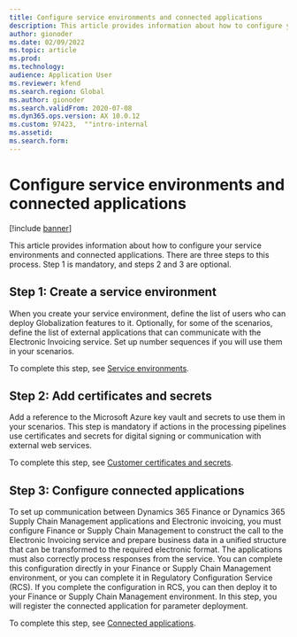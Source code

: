 ```yaml
---
title: Configure service environments and connected applications
description: This article provides information about how to configure your service environments and connected applications.
author: gionoder
ms.date: 02/09/2022
ms.topic: article
ms.prod: 
ms.technology: 
audience: Application User
ms.reviewer: kfend
ms.search.region: Global
ms.author: gionoder
ms.search.validFrom: 2020-07-08
ms.dyn365.ops.version: AX 10.0.12
ms.custom: 97423,  ""intro-internal
ms.assetid: 
ms.search.form: 
---
```


# Configure service environments and connected applications

[!include [banner](../includes/banner.md)]

This article provides information about how to configure your service environments and connected applications. There are three steps to this process. Step 1 is mandatory, and steps 2 and 3 are optional.

## Step 1: Create a service environment

When you create your service environment, define the list of users who can deploy Globalization features to it. Optionally, for some of the scenarios, define the list of external applications that can communicate with the Electronic Invoicing service. Set up number sequences if you will use them in your scenarios.

To complete this step, see [Service environments](e-invoicing-service-environments.md).

## Step 2: Add certificates and secrets

Add a reference to the Microsoft Azure key vault and secrets to use them in your scenarios. This step is mandatory if actions in the processing pipelines use certificates and secrets for digital signing or communication with external web services.

To complete this step, see [Customer certificates and secrets](e-invoicing-customer-certificates-secrets.md).

## Step 3: Configure connected applications

To set up communication between Dynamics 365 Finance or Dynamics 365 Supply Chain Management applications and Electronic invoicing, you must configure Finance or Supply Chain Management to construct the call to the Electronic Invoicing service and prepare business data in a unified structure that can be transformed to the required electronic format. The applications must also correctly process responses from the service. You can complete this configuration directly in your Finance or Supply Chain Management environment, or you can complete it in Regulatory Configuration Service (RCS). If you complete the configuration in RCS, you can then deploy it to your Finance or Supply Chain Management environment. In this step, you will register the connected application for parameter deployment.

To complete this step, see [Connected applications](e-invoicing-connected-applications.md).
